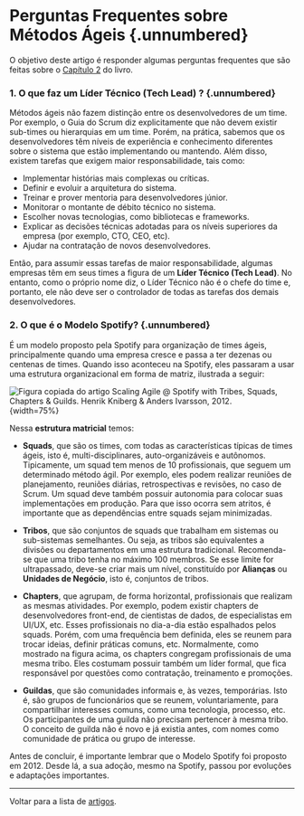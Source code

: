 # Perguntas Frequentes sobre Métodos Ágeis {.unnumbered}

O objetivo deste artigo é responder algumas perguntas frequentes que são 
feitas sobre o [Capítulo 2](https://engsoftmoderna.info/cap2.html) do livro. 

### 1. O que faz um Líder Técnico (Tech Lead) ? {.unnumbered}

Métodos ágeis não fazem distinção entre os desenvolvedores de um time. 
Por exemplo, o Guia do Scrum diz explicitamente que não devem existir sub-times ou 
hierarquias em um time. Porém, na prática, sabemos que os desenvolvedores têm 
níveis de experiência e conhecimento diferentes sobre o sistema que estão 
implementando ou mantendo. Além disso, existem tarefas que exigem maior 
responsabilidade, tais como: 

* Implementar histórias mais complexas ou críticas.
* Definir e evoluir a arquitetura do sistema.
* Treinar e prover mentoria para desenvolvedores júnior.
* Monitorar o montante de débito técnico no sistema.
* Escolher novas tecnologias, como bibliotecas e frameworks.
* Explicar as decisões técnicas adotadas para os níveis superiores 
da empresa (por exemplo, CTO, CEO, etc).
* Ajudar na contratação de novos desenvolvedores.

Então, para assumir essas tarefas de maior responsabilidade, algumas empresas 
têm em seus times a figura de um **Líder Técnico (Tech Lead)**. 
No entanto, como o próprio nome diz, o Líder Técnico não é o chefe do time e, 
portanto, ele não deve ser o controlador de todas as tarefas dos demais 
desenvolvedores.

### 2. O que é o Modelo Spotify? {.unnumbered}

É um modelo proposto pela Spotify para organização de times ágeis, principalmente 
quando uma empresa cresce e passa a ter dezenas ou centenas de times. Quando isso 
aconteceu na Spotify, eles passaram a usar uma estrutura organizacional em forma 
de matriz, ilustrada a seguir:

![Figura copiada do artigo Scaling Agile @ Spotify
with Tribes, Squads, Chapters & Guilds.
Henrik Kniberg & Anders Ivarsson, 2012.](./figs/modelo-spotify.jpg){width=75%}

Nessa **estrutura matricial** temos:

* **Squads**, que são os times, com todas as características típicas de times
ágeis, isto é, multi-disciplinares, auto-organizáveis e autônomos. 
Tipicamente, um squad tem menos de 10 profissionais, que seguem um determinado 
método ágil. Por exemplo, eles podem realizar reuniões de 
planejamento, reuniões diárias, retrospectivas e revisões, no caso de Scrum.
Um squad deve também possuir autonomia para colocar suas implementações em
produção. Para que isso ocorra sem atritos, é importante que as dependências
entre squads sejam minimizadas.

* **Tribos**, que são conjuntos de squads que trabalham em sistemas ou sub-sistemas 
semelhantes. Ou seja, as tribos são equivalentes a divisões ou departamentos em uma 
estrutura tradicional. Recomenda-se que uma tribo tenha no máximo 100 membros. 
Se esse limite for ultrapassado, deve-se criar mais um nível, constituído 
por **Alianças** ou **Unidades de Negócio**, isto é, conjuntos de tribos.

* **Chapters**, que agrupam, de forma horizontal, profissionais que realizam
as mesmas atividades. Por exemplo, podem existir chapters de desenvolvedores 
front-end, de cientistas de dados, de especialistas em UI/UX, etc. Esses profissionais 
no dia-a-dia estão espalhados pelos squads. Porém, com uma frequência bem
definida, eles se reunem para trocar ideias, definir práticas 
comuns, etc. Normalmente, como mostrado na figura acima, os chapters congregam 
profissionais de uma mesma tribo. Eles costumam possuir também um líder
formal, que fica responsável por questões como contratação, treinamento e
promoções.

* **Guildas**, que são comunidades informais e, às vezes, temporárias. Isto é,
são grupos de funcionários que se reunem, voluntariamente, para compartilhar 
interesses comuns, como uma tecnologia, processo, etc. Os participantes
de uma guilda não precisam pertencer à mesma tribo. O conceito de guilda não
é novo e já existia antes, com nomes como comunidade de prática ou grupo
de interesse.

Antes de concluir, é importante lembrar que o Modelo Spotify foi proposto em
2012. Desde lá, a sua adoção, mesmo na Spotify, passou por evoluções e
adaptações importantes.


* * * 

Voltar para a lista de [artigos](./artigos.html).
